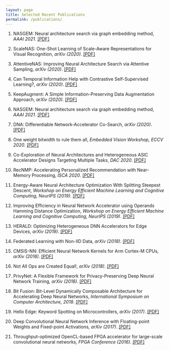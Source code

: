 ```yaml
---
layout: page
title: Selected Recent Publications
permalink: /publications/
---
```


1. NASGEM: Neural architecture search via graph embedding method,
*AAAI 2021*. [[PDF]](https://arxiv.org/pdf/2007.04452.pdf)

1. ScaleNAS: One-Shot Learning of Scale-Aware Representations for
Visual Recognition,
*arXiv (2020)*. [[PDF]](https://arxiv.org/pdf/2011.14584.pdf)

1. AttentiveNAS: Improving Neural Architecture Search via Attentive Sampling,
*arXiv (2020)*. [[PDF]](https://arxiv.org/pdf/2011.09011.pdf)

1. Can Temporal Information Help with Contrastive Self-Supervised Learning?,
*arXiv (2020)*. [[PDF]](https://arxiv.org/pdf/2011.13046.pdf)

1. KeepAugment: A Simple Information-Preserving Data Augmentation Approach,
*arXiv (2020)*. [[PDF]](https://arxiv.org/pdf/2011.11778.pdf)

1. NASGEM: Neural architecture search via graph embedding method,
*AAAI 2021*. [[PDF]](https://arxiv.org/pdf/2007.04452.pdf)

1. DNA: Differentiable Network-Accelerator Co-Search,
*arXiv (2020)*. [[PDF]](https://arxiv.org/pdf/2010.14778.pdf)

1. One weight bitwidth to rule them all,
*Embedded Vision Workshop, ECCV 2020*. [[PDF]](https://arxiv.org/pdf/2008.09916.pdf)

1. Co-Exploration of Neural Architectures and Heterogeneous ASIC Accelerator 
Designs Targeting Multiple Tasks,
*DAC 2020*. [[PDF]](https://arxiv.org/pdf/2002.04116.pdf)

1. RecNMP: Accelerating Personalized Recommendation with Near-Memory Processing,
*ISCA 2020*. [[PDF]](https://arxiv.org/pdf/1912.12953.pdf)

1. Energy-Aware Neural Architecture Optimization With Splitting Steepest Descent, 
*Workshop on Energy Efficient Machine Learning and Cognitive Computing, NeurIPS (2019)*. [[PDF]](https://arxiv.org/pdf/1910.03103.pdf)

1. Improving Efficiency in Neural Network Accelerator using Operands Hamming Distance Optimization,
*Workshop on Energy Efficient Machine Learning and Cognitive Computing, NeurIPS (2019)*. [[PDF]](https://arxiv.org/pdf/2002.05293.pdf)

1. HERALD: Optimizing Heterogeneous DNN Accelerators for Edge Devices,
*arXiv (2019)*. [[PDF]](https://arxiv.org/pdf/1909.07437.pdf)

1. Federated Learning with Non-IID Data,
*arXiv (2018)*. [[PDF]](https://arxiv.org/pdf/1806.00582.pdf)

1. CMSIS-NN: Efficient Neural Network Kernels for Arm Cortex-M CPUs,
*arXiv (2018)*. [[PDF]](https://arxiv.org/pdf/1801.06601.pdf)

1. Not All Ops are Created Equal!,
*arXiv (2018)*. [[PDF]](https://arxiv.org/pdf/1801.04326.pdf)

1. PrivyNet: A Flexible Framework for Privacy-Preserving Deep Neural Network Training,
*arXiv (2018)*. [[PDF]](https://arxiv.org/pdf/1709.06161.pdf)

1. Bit Fusion: Bit-Level Dynamically Composable Architecture for Accelerating Deep Neural Networks, 
*International Symposium on Computer Architecture, 2018*. [[PDF]](https://arxiv.org/pdf/1712.01507.pdf)

1. Hello Edge: Keyword Spotting on Microcontrollers, 
*arXiv (2017)*. [[PDF]](https://arxiv.org/pdf/1711.07128.pdf)

1. Deep Convolutional Neural Network Inference with Floating-point Weights and Fixed-point Activations,
*arXiv (2017)*. [[PDF]](https://arxiv.org/pdf/1703.03073.pdf)

1. Throughput-optimized OpenCL-based FPGA accelerator for large-scale convolutional neural networks,
*FPGA Conference (2016)*. [[PDF]](https://dl.acm.org/citation.cfm?id=2847276)
